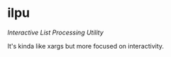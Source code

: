 # ilpu
*Interactive List Processing Utility*

It's kinda like xargs but more focused on interactivity.
